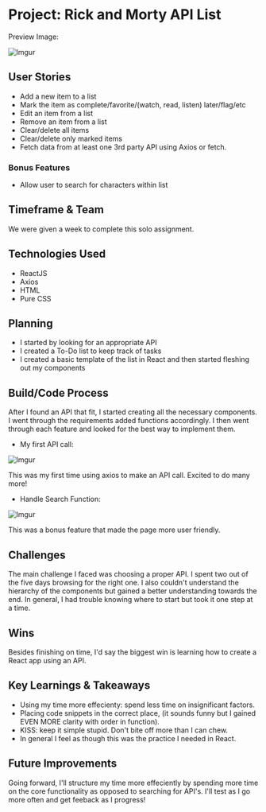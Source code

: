 # Project: Rick and Morty API List
   
   Preview Image:
   
   ![Imgur](https://i.imgur.com/aJohyo8.png)
   
## User Stories

   * Add a new item to a list
   * Mark the item as complete/favorite/(watch, read, listen) later/flag/etc
   * Edit an item from a list
   * Remove an item from a list
   * Clear/delete all items
   * Clear/delete only marked items
   * Fetch data from at least one 3rd party API using Axios or fetch.

### Bonus Features

   * Allow user to search for characters within list 

## Timeframe & Team
   
   We were given a week to complete this solo assignment. 
   
## Technologies Used

  * ReactJS
  * Axios
  * HTML
  * Pure CSS
   
## Planning 

   * I started by looking for an appropriate API
   * I created a To-Do list to keep track of tasks
   * I created a basic template of the list in React and then started fleshing out my components

## Build/Code Process

   After I found an API that fit, I started creating all the necessary components. 
   I went through the requirements added functions accordingly.
   I then went through each feature and looked for the best way to implement them.
   
   * My first API call:
   
   ![Imgur](https://i.imgur.com/aAXOPNV.png)
   
   This was my first time using axios to make an API call. Excited to do many more!
   
   * Handle Search Function:

   ![Imgur](https://i.imgur.com/2pAxoTq.png)
   
   This was a bonus feature that made the page more user friendly.
   
## Challenges
   
   The main challenge I faced was choosing a proper API. I spent two out of the five days browsing for the right one.
   I also couldn't understand the hierarchy of the components but gained a better understanding towards the end.
   In general, I had trouble knowing where to start but took it one step at a time.
     
## Wins
   
   Besides finishing on time, I'd say the biggest win is learning how to create a React app using an API.
      
## Key Learnings & Takeaways
  
   * Using my time more effecienty: spend less time on insignificant factors.
   * Placing code snippets in the correct place, (it sounds funny but I gained  EVEN MORE clarity with order in function).
   * KISS: keep it simple stupid. Don't bite off more than I can chew.
   * In general I feel as though this was the practice I needed in React.

## Future Improvements

   Going forward, I'll structure my time more effeciently by spending more time on the core functionality as opposed to searching for API's.
   I'll test as I go more often and get feeback as I progress!

